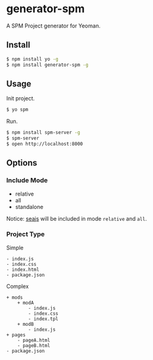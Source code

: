 # generator-spm

A SPM Project generator for Yeoman.

## Install

```bash
$ npm install yo -g
$ npm install generator-spm -g
```

## Usage

Init project.

```bash
$ yo spm
```

Run.

```bash
$ npm install spm-server -g
$ spm-server
$ open http://localhost:8000
```

## Options

### Include Mode

* relative
* all
* standalone

Notice: [seajs](http://seajs.org/) will be included in mode `relative` and `all`.

### Project Type

Simple

```
- index.js
- index.css
- index.html
- package.json
```

Complex

```
+ mods
    + modA
        - index.js
        - index.css
        - index.tpl
    + modB
        - index.js
+ pages
    - pageA.html
    - pageB.html
- package.json
```
